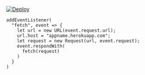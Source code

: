 ﻿[![Deploy](https://www.herokucdn.com/deploy/button.png)](https://dashboard.heroku.com/new?template=https://github.com/ser74r74ty88ghj46nb/h0624-5.git)

```
addEventListener(
  "fetch", event => {
    let url = new URL(event.request.url);
    url.host = "appname.herokuapp.com";
    let request = new Request(url, event.request);
    event.respondWith(
      fetch(request)
    )
  }
)
```
